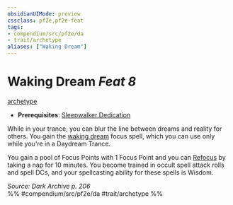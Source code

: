 ```yaml
---
obsidianUIMode: preview
cssclass: pf2e,pf2e-feat
tags:
- compendium/src/pf2e/da
- trait/archetype
aliases: ["Waking Dream"]
---
```

# Waking Dream  *Feat 8*  
[archetype](archetype.md "Archetype Feat Trait")  

- **Prerequisites**: [Sleepwalker Dedication](sleepwalker-dedication-da.md)

While in your trance, you can blur the line between dreams and reality for others. You gain the [waking dream](Reference/Compendium/Spells/waking-dream-da.md) focus spell, which you can use only while you're in a Daydream Trance.

You gain a pool of Focus Points with 1 Focus Point and you can [Refocus](refocus.md) by taking a nap for 10 minutes. You become trained in occult spell attack rolls and spell DCs, and your spellcasting ability for these spells is Wisdom.

*Source: Dark Archive p. 206*  
%% #compendium/src/pf2e/da #trait/archetype %%